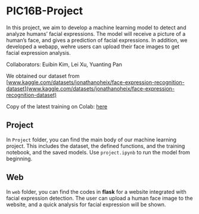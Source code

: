 # PIC16B-Project

In this project, we aim to develop a machine learning model to detect and analyze humans’ facial expressions. The model will receive a picture of a human’s face, and gives a prediction of facial expressions. In addition, we developed a webapp, wehre users can upload their face images to get facial expression analysis.

Collaborators: Euibin Kim, Lei Xu, Yuanting Pan

We obtained our dataset from [www.kaggle.com/datasets/jonathanoheix/face-expression-recognition-dataset](www.kaggle.com/datasets/jonathanoheix/face-expression-recognition-dataset)

Copy of the latest training on Colab: [here](https://colab.research.google.com/drive/1hPL5aEelaZ2Ejdp5q9PIeSnFan5EosCB?usp=sharing)

## Project

In `Project` folder, you can find the main body of our machine learning project. This includes the dataset, the defined functions, and the training notebook, and the saved models. Use `project.ipynb` to run the model from beginning.

## Web

In `web` folder, you can find the codes in **flask** for a website integrated with facial expression detection. The user can upload a human face image to the website, and a quick analysis for facial expression will be shown.
